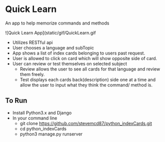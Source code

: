 # Quick Learn
An app to help memorize commands and methods

![Quick Learn App](static/gif/QuickLearn.gif 


- Utilizes RESTful api
- User chooses a language and subTopic
- App shows a list of index cards belonging to users past request.
- User is allowed to click on card which will show opposite side of card.
- User can review or test themselves on selected subject
  - Review allows the user to see all cards for that language and review them freely.
  - Test displays each cards back(description) side one at a time and allow
    the user to input what they think the command/ method is. 

 ## To Run
 
 - Install Python3.x and Django
 - In your command line 
   - git clone https://github.com/stevemcd87/python_indexCards.git
   - cd python_indexCards
   - python3 manage.py runserver
